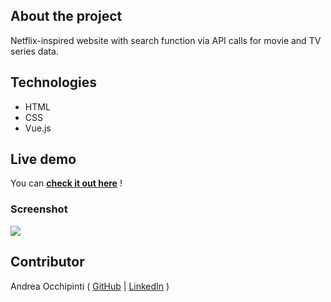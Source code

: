 ## About the project
Netflix-inspired website with search function via API calls for movie and TV series data.

## Technologies 
- HTML
- CSS
- Vue.js

## Live demo
You can **[check it out here](https://painteyes.github.io/vue-netflix)** !



### Screenshot
<img src="https://i.postimg.cc/xdhz7C2d/screencapture-localhost-8080-2022-04-11-12-23-31.png"/>

## Contributor
Andrea Occhipinti ( [GitHub](https://github.com/painteyes) | [LinkedIn](https://www.linkedin.com/in/occhipinti) )
